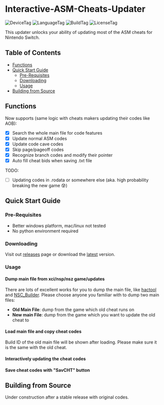 # Interactive-ASM-Cheats-Updater
![DeviceTag](https://img.shields.io/badge/device-switch-red.svg)  ![LanguageTag](https://img.shields.io/badge/language-python3.9+-blue.svg) ![BuildTag](https://img.shields.io/badge/build-passing-success.svg)  ![LicenseTag](https://img.shields.io/badge/license-GPL_3.0-orange.svg)

This updater unlocks your ability of updating most of the ASM cheats for Nintendo Switch.


## Table of Contents
- [Functions](#functions)
- [Quick Start Guide](#quick-start-guide)
  	- [Pre-Requisites](#pre-requisites)
  	- [Downloading](#downloading)
  	- [Usage](#usage)
- [Building from Source](#building-from-source)


## Functions

Now supports (same logic with cheats makers updating their codes like AOB):
- [x] Search the whole main file for code features
- [x] Update normal ASM codes
- [x] Update code cave codes
- [x] Skip page/pageoff codes
- [x] Recognize branch codes and modify their pointer
- [x] Auto fill cheat bids when saving .txt file

TODO:
- [ ] Updating codes in .rodata or somewhere else (aka. high probability breaking the new game :cold_sweat:)


## Quick Start Guide

### Pre-Requisites

* Better windows platform, mac/linux not tested
* No python environment required

### Downloading

Visit out [releases](https://github.com/zzpong/Interactive-ASM-Cheats-Updater/releases) page or download the [latest](https://github.com/zzpong/Interactive-ASM-Cheats-Updater/releases/tag/latest) version.

### Usage

#### Dump main file from xci/nsp/nsz game/updates
There are lots of excellent works for you to dump the main file, like [hactool](https://github.com/SciresM/hactool) and [NSC_Builder](https://github.com/julesontheroad/NSC_BUILDER). Please choose anyone you familiar with to dump two main files:
* **Old Main File**: dump from the game which old cheat runs on
* **New main File**: dump from the game which you want to update the old cheat to

#### Load main file and copy cheat codes
Build ID of the old main file will be shown after loading. Please make sure it is the same with the old cheat.

#### Interactively updating the cheat codes

#### Save cheat codes with "SavCHT" button


## Building from Source

Under construction after a stable release with original codes.

